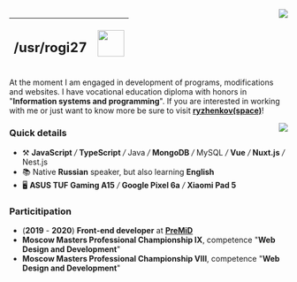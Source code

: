 <img align="right" src="https://visitor-badge.glitch.me/badge?page_id=rogi27&left_color=black&right_color=turquoise" />
  
| <h2><b>/usr/rogi27</b></h2> | <img align="right" width="48" src="https://media4.giphy.com/media/7ai7UN3xf5b1JVYiQd/giphy.gif"> |
| :--- | ---: |  

At the moment I am engaged in development of programs, modifications and websites. I have vocational education diploma with honors in "**Information systems and programming**".
If you are interested in working with me or just want to know more be sure to visit [__**ryzhenkov(space)**__](https://ryzhenkov.space)!

<img align="right" src="https://github-readme-stats.vercel.app/api/top-langs/?username=rogi27&custom_title=%F0%9F%94%A5%20Most%20used%20languages&title_color=4ecba4&text_color=fff&langs_count=6&border_color=393e43&bg_color=121214&card_width=200" />

### Quick details

- ⚒️ **JavaScript** */* **TypeScript** */* Java */* **MongoDB** */* MySQL */* **Vue** */* **Nuxt.js** */* Nest.js
- 📚 Native **Russian** speaker, but also learning **English**
- 🖥 **ASUS TUF Gaming A15** */* **Google Pixel 6a** */* **Xiaomi Pad 5**

### Particitipation

- (**2019** - **2020**) **Front-end developer** at [**PreMiD**](https://premid.app/)
- **Moscow Masters Professional Championship IX**, competence "**Web Design and Development**"
- **Moscow Masters Professional Championship VIII**, competence "**Web Design and Development**"
